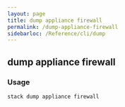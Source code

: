 ```yaml
---
layout: page
title: dump appliance firewall
permalink: /dump-appliance-firewall
sidebarloc: /Reference/cli/dump
---
```


## dump appliance firewall

### Usage

`stack dump appliance firewall`


